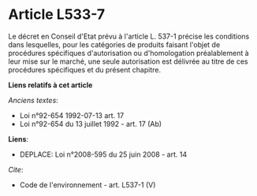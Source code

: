 # Article L533-7

Le décret en Conseil d'Etat prévu à l'article L. 537-1 précise les conditions dans lesquelles, pour les catégories de
produits faisant l'objet de procédures spécifiques d'autorisation ou d'homologation préalablement à leur mise sur le marché,
une seule autorisation est délivrée au titre de ces procédures spécifiques et du présent chapitre.

**Liens relatifs à cet article**

_Anciens textes_:

  - Loi n°92-654 1992-07-13 art. 17
  - Loi n°92-654 du 13 juillet 1992 - art. 17 (Ab)

**Liens**:

  - DEPLACE: Loi n°2008-595 du 25 juin 2008 - art. 14

_Cite_:

  - Code de l'environnement - art. L537-1 (V)
